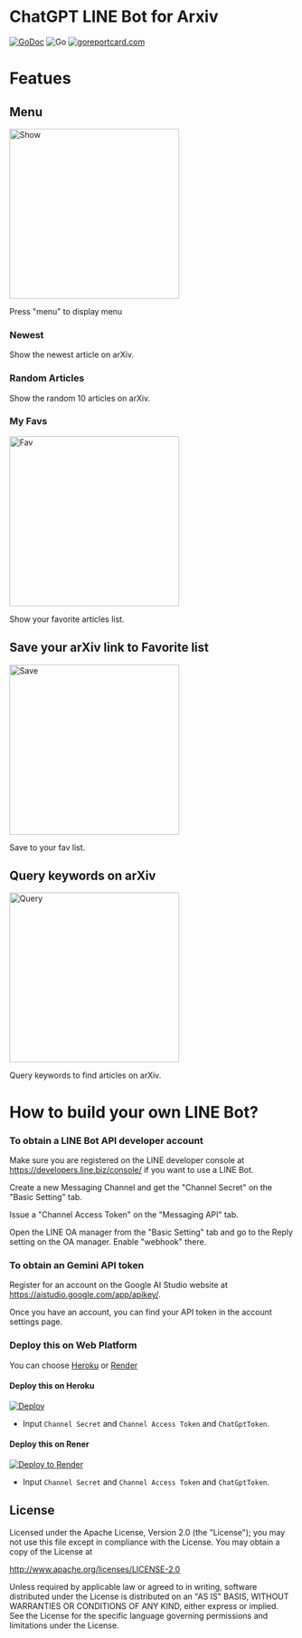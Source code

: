 ChatGPT LINE Bot for Arxiv
==============

[![GoDoc](https://godoc.org/github.com/kkdai/linebot-arxiv.svg?status.svg)](https://godoc.org/github.com/kkdai/linebot-arxiv)  ![Go](https://github.com/kkdai/linebot-arxiv/workflows/Go/badge.svg) [![goreportcard.com](https://goreportcard.com/badge/github.com/kkdai/linebot-arxiv)](https://goreportcard.com/report/github.com/kkdai/LineBotTemplate)

Featues
=============

## Menu

<img src="./img/1-menu.jpg" alt="Show" title="Display Menu" width="300" />

Press "menu" to display menu

### Newest

Show the newest article on arXiv.

### Random Articles

Show the random 10 articles on arXiv.

### My Favs

<img src="./img/2-fav.jpg" alt="Fav" title="Show your favorite articles list " width="300" />

Show your favorite articles list.

## Save your arXiv link to Favorite list

<img src="./img/3-save.jpg" alt="Save" title="Save to your fav list" width="300" />

Save to your fav list.

## Query keywords on arXiv

<img src="./img/4-query.jpg" alt="Query" title="query" width="300" />

Query keywords to find articles on arXiv.

How to build your own LINE Bot?
=============

### To obtain a LINE Bot API developer account

Make sure you are registered on the LINE developer console at <https://developers.line.biz/console/> if you want to use a LINE Bot.

Create a new Messaging Channel and get the "Channel Secret" on the "Basic Setting" tab.

Issue a "Channel Access Token" on the "Messaging API" tab.

Open the LINE OA manager from the "Basic Setting" tab and go to the Reply setting on the OA manager. Enable "webhook" there.

### To obtain an Gemini API token

Register for an account on the Google AI Studio website at <https://aistudio.google.com/app/apikey/>.

Once you have an account, you can find your API token in the account settings page.

### Deploy this on Web Platform

You can choose [Heroku](https://www.heroku.com/) or [Render](http://render.com/)

#### Deploy this on Heroku

[![Deploy](https://www.herokucdn.com/deploy/button.svg)](https://heroku.com/deploy)

- Input `Channel Secret` and `Channel Access Token` and `ChatGptToken`.

#### Deploy this on Rener

[![Deploy to Render](http://render.com/images/deploy-to-render-button.svg)](https://render.com/deploy)

- Input `Channel Secret` and `Channel Access Token` and `ChatGptToken`.

License
---------------

Licensed under the Apache License, Version 2.0 (the "License");
you may not use this file except in compliance with the License.
You may obtain a copy of the License at

<http://www.apache.org/licenses/LICENSE-2.0>

Unless required by applicable law or agreed to in writing, software
distributed under the License is distributed on an "AS IS" BASIS,
WITHOUT WARRANTIES OR CONDITIONS OF ANY KIND, either express or implied.
See the License for the specific language governing permissions and
limitations under the License.
